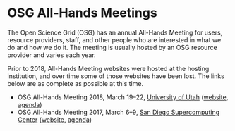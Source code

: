 # OSG All-Hands Meetings

The Open Science Grid (OSG) has an annual All-Hands Meeting for users, resource providers, staff, and other people who
are interested in what we do and how we do it.  The meeting is usually hosted by an OSG resource provider and varies
each year.

Prior to 2018, All-Hands Meeting websites were hosted at the hosting institution, and over time some of those websites
have been lost.  The links below are as complete as possible at this time.

* OSG All-Hands Meeting 2018, March 19&ndash;22,
  [University of Utah](https://www.utah.edu/)
  ([website](/2018/index.md),
  [agenda](https://indico.fnal.gov/event/15344/))
* OSG All-Hands Meeting 2017, March 6&ndash;9,
  [San Diego Supercomputing Center](http://www.sdsc.edu/)
  ([website](https://www.eiseverywhere.com/ehome/221621),
  [agenda](https://indico.fnal.gov/event/12973/))
